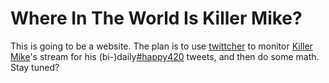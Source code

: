 # Where In The World Is Killer Mike?
This is going to be a website.
The plan is to use [twittcher](https://github.com/Zulko/twittcher)
to monitor [Killer Mike](https://twitter.com/KillerMikeGTO)'s stream
for&nbsp;his&nbsp;(bi-)daily[#happy420](https://twitter.com/KillerMikeGTO/status/510160961123409920)
tweets, and then do some math. Stay tuned?
